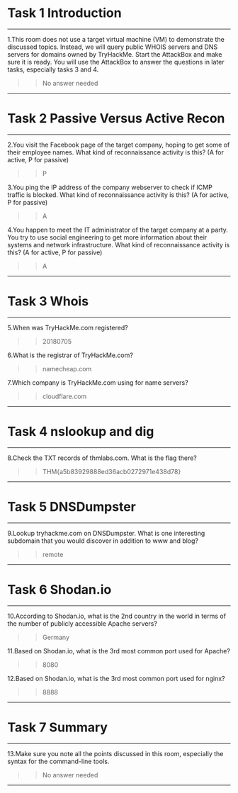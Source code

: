 # Task 1 Introduction
----

1.This room does not use a target virtual machine (VM) to demonstrate the discussed topics. Instead, we will query public WHOIS servers and DNS servers for domains owned by TryHackMe. Start the AttackBox and make sure it is ready. You will use the AttackBox to answer the questions in later tasks, especially tasks 3 and 4.
>>No answer needed

----

# Task 2 Passive Versus Active Recon
----

2.You visit the Facebook page of the target company, hoping to get some of their employee names. What kind of reconnaissance activity is this? (A for active, P for passive)
>>P

3.You ping the IP address of the company webserver to check if ICMP traffic is blocked. What kind of reconnaissance activity is this? (A for active, P for passive)
>>A

4.You happen to meet the IT administrator of the target company at a party. You try to use social engineering to get more information about their systems and network infrastructure. What kind of reconnaissance activity is this? (A for active, P for passive)
>>A

----

# Task 3 Whois
----

5.When was TryHackMe.com registered?
>>20180705

6.What is the registrar of TryHackMe.com?
>>namecheap.com

7.Which company is TryHackMe.com using for name servers?
>>cloudflare.com

----

# Task 4 nslookup and dig
----

8.Check the TXT records of thmlabs.com. What is the flag there?
>>THM{a5b83929888ed36acb0272971e438d78}

----

# Task 5 DNSDumpster
----

9.Lookup tryhackme.com on DNSDumpster. What is one interesting subdomain that you would discover in addition to www and blog?
>>remote

----

# Task 6 Shodan.io
----

10.According to Shodan.io, what is the 2nd country in the world in terms of the number of publicly accessible Apache servers?
>>Germany

11.Based on Shodan.io, what is the 3rd most common port used for Apache?
>>8080

12.Based on Shodan.io, what is the 3rd most common port used for nginx?
>>8888

----

# Task 7 Summary
----

13.Make sure you note all the points discussed in this room, especially the syntax for the command-line tools.
>>No answer needed

----